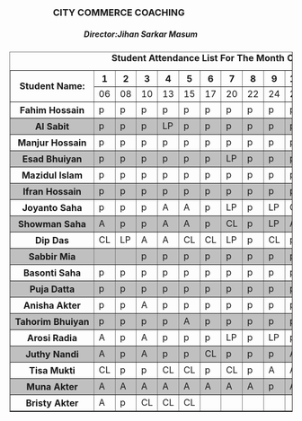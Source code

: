 <html>
  <body>
    <p><h3>     &nbsp     &nbsp      &nbsp &nbsp &nbsp &nbsp &nbsp &nbsp &nbsp &nbsp CITY COMMERCE COACHING </h3>
       <h5>&nbsp &nbsp &nbsp &nbsp &nbsp &nbsp &nbsp &nbsp &nbsp &nbsp &nbsp &nbsp &nbsp &nbsp &nbsp &nbsp &nbsp &nbsp &nbsp &nbsp Director:Jihan Sarkar Masum  </h5> </p>
    <table border="1" cellspacing="0">
      <caption><b>Student Attendance List For The Month Of April 2025</b></caption>
      <tr>
        <th rowspan="2" >Student&nbspName:</th>
        <th>1</th>
        <th>2</th>
        <th>3</th>
        <th>4</th>
        <th>5</th>
        <th>6</th>
        <th>7</th>
        <th>8</th>
        <th>9</th>
        <th>10</th>
        <th>11</th>
        <th>12</th>
        <th rowspan="2">Attendance</th>
        <th rowspan="2">Total Fine</th>
      </tr>
      <tr>
        <td>06</td>
        <td>08</td>
        <td>10</td>
        <td>13</td>
        <td>15</td>
        <td>17</td>
        <td>20</td>
        <td>22</td>
        <td>24</td>
        <td>26</td>
        <td>27</td>
        <td>29</td>
      </tr>
      <tr>
        <th>Fahim&nbspHossain</th>
        <td>p</td>
        <td>p</td>
        <td>p</td>
        <td>p</td>
        <td>p</td>
        <td>p</td>
        <td>p</td>
        <td>p</td>
        <td>p</td>
        <td>p</td>
        <td>p</td>
        <td>p</td>
        <td>&nbsp&nbsp&nbsp12 Days</td>
        <td>00TK</td>
      </tr>
      <tr bgcolor="silver" >
        <th>Al&nbspSabit</th>
        <td>p</td>
        <td>p</td>
        <td>p</td>
        <td>LP</td>
        <td>p</td>
        <td>p</td>
        <td>p</td>
        <td>p</td>
        <td>p</td>
        <td>p</td>
        <td>p</td>
        <td>p</td>
        <td>&nbsp&nbsp&nbsp12 Days</td>
        <td>10TK</td>
      </tr>
      <tr>
        <th>Manjur&nbspHossain</th>
        <td>p</td>
        <td>p</td>
        <td>p</td>
        <td>p</td>
        <td>p</td>
        <td>p</td>
        <td>p</td>
        <td>p</td>
        <td>p</td>
        <td>p</td>
        <td>p</td>
        <td>p</td>
        <td>&nbsp&nbsp&nbsp12 Days</td>
        <td>00TK</td>
      </tr>
      <tr bgcolor="silver">
        <th>Esad&nbspBhuiyan</th>
        <td>p</td>
        <td>p</td>
        <td>p</td>
        <td>p</td>
        <td>p</td>
        <td>p</td>
        <td>LP</td>
        <td>p</td>
        <td>p</td>
        <td>p</td>
        <td>p</td>
        <td>p</td>
        <td>&nbsp&nbsp&nbsp12 Days</td>
        <td>10TK</td>
      </tr>
      <tr>
        <th>Mazidul&nbspIslam</th>
        <td>p</td>
        <td>p</td>
        <td>p</td>
        <td>p</td>
        <td>p</td>
        <td>p</td>
        <td>p</td>
        <td>p</td>
        <td>p</td>
        <td>p</td>
        <td>p</td>
        <td>p</td>
        <td>&nbsp&nbsp&nbsp12 Days</td>
        <td>00TK</td>
      </tr>
      <tr bgcolor="silver">
        <th>Ifran&nbspHossain</th>
        <td>p</td>
        <td>p</td>
        <td>p</td>
        <td>p</td>
        <td>p</td>
        <td>p</td>
        <td>p</td>
        <td>p</td>
        <td>p</td>
        <td>p</td>
        <td>p</td>
        <td>p</td>
        <td>&nbsp&nbsp&nbsp12 Days</td>
        <td>00TK</td>
      </tr>
      <tr>
        <th>Joyanto&nbspSaha</th>
        <td>p</td>
        <td>p</td>
        <td>p</td>
        <td>A</td>
        <td>A</td>
        <td>p</td>
        <td>LP</td>
        <td>p</td>
        <td>LP</td>
        <td>CL</td>
        <td>p</td>
        <td>p</td>
        <td>&nbsp&nbsp&nbsp09 Days</td>
        <td>120TK</td>
      </tr>
      <tr bgcolor="silver">
        <th>Showman&nbspSaha</th>
        <td>A</td>
        <td>p</td>
        <td>p</td>
        <td>A</td>
        <td>A</td>
        <td>p</td>
        <td>CL</td>
        <td>p</td>
        <td>LP</td>
        <td>A</td>
        <td>p</td>
        <td>p</td>
        <td>&nbsp&nbsp&nbsp07 Days</td>
        <td>40TK</td>
      </tr>
      <tr>
        <th>Dip&nbspDas</th>
        <td>CL</td>
        <td>LP</td>
        <td>A</td>
        <td>A</td>
        <td>CL</td>
        <td>CL</td>
        <td>LP</td>
        <td>p</td>
        <td>CL</td>
        <td>p</td>
        <td>LP</td>
        <td>A</td>
        <td>&nbsp&nbsp&nbsp04 Days</td>
        <td>150TK</td>
      </tr>
      <tr bgcolor="silver">
        <th>Sabbir&nbspMia</th>
        <td></td>
        <td></td>
        <td>p</td>
        <td>p</td>
        <td>p</td>
        <td>p</td>
        <td>p</td>
        <td>p</td>
        <td>p</td>
        <td>p</td>
        <td>LP</td>
        <td>p</td>
        <td>&nbsp&nbsp&nbsp10 Days</td>
        <td>10TK</td>
      </tr>
      <tr>
        <th>Basonti&nbspSaha</th>
        <td>p</td>
        <td>p</td>
        <td>p</td>
        <td>p</td>
        <td>p</td>
        <td>p</td>
        <td>p</td>
        <td>p</td>
        <td>p</td>
        <td>p</td>
        <td>p</td>
        <td>p</td>
        <td>&nbsp&nbsp&nbsp12 Days</td>
        <td>00TK</td>
      </tr>
      <tr bgcolor="silver">
        <th>Puja&nbspDatta</th>
        <td>p</td>
        <td>p</td>
        <td>p</td>
        <td>p</td>
        <td>p</td>
        <td>p</td>
        <td>p</td>
        <td>p</td>
        <td>p</td>
        <td>p</td>
        <td>p</td>
        <td>p</td>
        <td>&nbsp&nbsp&nbsp12 Days</td>
        <td>00TK</td>
      </tr>
      <tr>
        <th>Anisha&nbspAkter</th>
        <td>p</td>
        <td>p</td>
        <td>A</td>
        <td>p</td>
        <td>p</td>
        <td>p</td>
        <td>p</td>
        <td>p</td>
        <td>p</td>
        <td>p</td>
        <td>p</td>
        <td>p</td>
        <td>&nbsp&nbsp&nbsp11 Days</td>
        <td>00TK</td>
      </tr>
      <tr bgcolor="silver">
        <th>Tahorim&nbspBhuiyan</th>
        <td>p</td>
        <td>p</td>
        <td>p</td>
        <td>p</td>
        <td>A</td>
        <td>p</td>
        <td>p</td>
        <td>p</td>
        <td>p</td>
        <td>p</td>
        <td>A</td>
        <td>p</td>
        <td>&nbsp&nbsp&nbsp10 Days</td>
        <td>00TK</td>
      </tr>
      <tr>
        <th>Arosi&nbspRadia</th>
        <td>A</td>
        <td>p</td>
        <td>A</td>
        <td>p</td>
        <td>p</td>
        <td>p</td>
        <td>LP</td>
        <td>p</td>
        <td>LP</td>
        <td>p</td>
        <td>p</td>
        <td>p</td>
        <td>&nbsp&nbsp&nbsp10 Days</td>
        <td>20TK</td>
      </tr>
      <tr bgcolor="silver">
        <th>Juthy&nbspNandi</th>
        <td>A</td>
        <td>p</td>
        <td>A</td>
        <td>p</td>
        <td>p</td>
        <td>CL</td>
        <td>p</td>
        <td>p</td>
        <td>p</td>
        <td>A</td>
        <td>A</td>
        <td>p</td>
        <td>&nbsp&nbsp&nbsp12 Days</td>
        <td>TK</td>
      </tr>
      <tr>
        <th>Tisa&nbspMukti</th>
        <td>CL</td>
        <td>p</td>
        <td>p</td>
        <td>CL</td>
        <td>CL</td>
        <td>p</td>
        <td>CL</td>
        <td>p</td>
        <td>A</td>
        <td>A</td>
        <td>A</td>
        <td>A</td>
        <td>&nbsp&nbsp&nbsp04 Days</td>
        <td>120TK</td>
      </tr>
      <tr bgcolor="silver">
        <th>Muna&nbspAkter</th>
        <td>A</td>
        <td>A</td>
        <td>A</td>
        <td>A</td>
        <td>A</td>
        <td>A</td>
        <td>A</td>
        <td>A</td>
        <td>p</td>
        <td>A</td>
        <td>p</td>
        <td>A</td>
        <td>&nbsp&nbsp&nbsp03 Days</td>
        <td>00TK</td>
      </tr>
      <tr>
        <th>Bristy&nbspAkter</th>
        <td>A</td>
        <td>p</td>
        <td>CL</td>
        <td>CL</td>
        <td>CL</td>
        <td></td>
        <td></td>
        <td></td>
        <td></td>
        <td></td>
        <td></td>
        <td></td>
        <td>&nbsp&nbsp&nbsp01 Days</td>
        <td>90TK</td>
      </tr>
    </table>
  </body>
</html>
